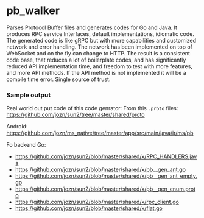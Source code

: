 # pb_walker
Parses Protocol Buffer files and generates codes for Go and Java. It produces RPC service Interfaces, default implementations, idiomatic code. The generated code is like gRPC but with more capabilities and customized network and error handling. The network has been implemented on top of WebSocket and on the fly can change to HTTP. The result is a consistent code base, that reduces a lot of boilerplate codes, and has significantly reduced API implementation time, and freedom to test with more features, and more API methods. If the API method is not implemented it will be a compile time error. Single source of trust.

### Sample output
Real world out put code of this code genrator:
From this `.proto` files: https://github.com/jozn/sun2/tree/master/shared/proto

Android: https://github.com/jozn/ms_native/tree/master/app/src/main/java/ir/ms/pb

Fo backend Go: 
- https://github.com/jozn/sun2/blob/master/shared/x/RPC_HANDLERS.java
- https://github.com/jozn/sun2/blob/master/shared/x/pb__gen_ant.go
- https://github.com/jozn/sun2/blob/master/shared/x/pb__gen_ant_empty.go
- https://github.com/jozn/sun2/blob/master/shared/x/pb__gen_enum.proto
- https://github.com/jozn/sun2/blob/master/shared/x/rpc_client.go
- https://github.com/jozn/sun2/blob/master/shared/x/flat.go

